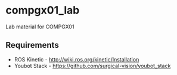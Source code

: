 # compgx01_lab
Lab material for COMPGX01

## Requirements
* ROS Kinetic - http://wiki.ros.org/kinetic/Installation
* Youbot Stack - https://github.com/surgical-vision/youbot_stack
